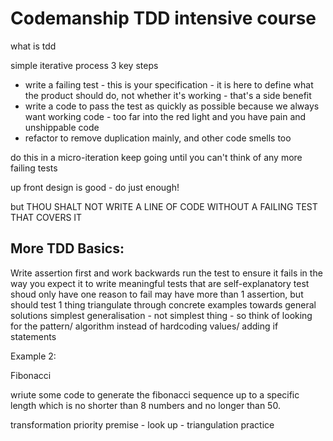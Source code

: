 Codemanship TDD intensive course
================================

  what is tdd

  simple iterative process 3 key steps

   * write a failing test - this is your specification - it is here to define what the product should do, not whether it's working - that's a side benefit
  * write a code to pass the test as quickly as possible because we always want working code - too far into the red light and you have pain and unshippable code 
 * refactor to remove duplication mainly, and other code smells too

do this in a micro-iteration
keep going until you can't think of any more failing tests

up front design is good - do just enough!

but THOU SHALT NOT WRITE A LINE OF CODE WITHOUT A FAILING TEST THAT COVERS IT

More TDD Basics:
----------------
Write assertion first and work backwards
run the test to ensure it fails in the way you expect it to
write meaningful tests that are self-explanatory
test shoud only have one reason to fail
 may have more than 1 assertion, but should test 1 thing
triangulate through concrete examples towards general solutions
simplest generalisation - not simplest thing - so think of looking for the pattern/ algorithm instead of hardcoding values/ adding if statements


Example 2:

Fibonacci

wriute some code to generate the fibonacci sequence up to a specific length which is no shorter than 8 numbers and no longer than 50.

transformation priority premise - look up - triangulation practice


